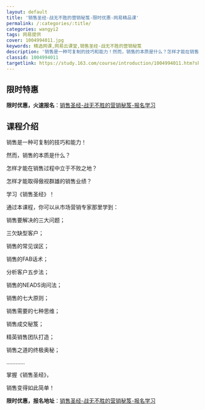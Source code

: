 ```yaml
---
layout: default
title: '销售圣经-战无不胜的营销秘笈-限时优惠-网易精品课'
permalink: /:categories/:title/
categories: wangyi2
tags: 网易提供
cover: 1004994011.jpg
keywords: 精选网课,网易云课堂,销售圣经-战无不胜的营销秘笈
description: '销售是一种可复制的技巧和能力！然而，销售的本质是什么？怎样才能在销售过程中立于不败之地？怎样才能取得傲视群雄的销售业绩？'
classid: 1004994011
targetlink: https://study.163.com/course/introduction/1004994011.htm?share=1&shareId=1025206652&utm_campaign=share&utm_medium=iphoneShare&utm_source=&utm_u=1025206652
---
```


## 限时特惠

**限时优惠，火速报名**：[销售圣经-战无不胜的营销秘笈-报名学习](https://study.163.com/course/introduction/1004994011.htm?share=1&shareId=1025206652&utm_campaign=share&utm_medium=iphoneShare&utm_source=&utm_u=1025206652)

## 课程介绍

销售是一种可复制的技巧和能力！

然而，销售的本质是什么？

怎样才能在销售过程中立于不败之地？

怎样才能取得傲视群雄的销售业绩？

学习《销售圣经》！

通过本课程，你可以从市场营销专家那里学到：

销售要解决的三大问题；

三欠缺型客户；

销售的常见误区；

销售的FAB话术；

分析客户五步法；

销售的NEADS询问法；

销售的七大原则；

销售需要的七种思维；

销售成交秘笈；

精英销售团队打造；

销售之道的终极奥秘；

…………

掌握《销售圣经》，

销售变得如此简单！

**限时优惠，报名地址**：[销售圣经-战无不胜的营销秘笈-报名学习](https://study.163.com/course/introduction/1004994011.htm?share=1&shareId=1025206652&utm_campaign=share&utm_medium=iphoneShare&utm_source=&utm_u=1025206652)

